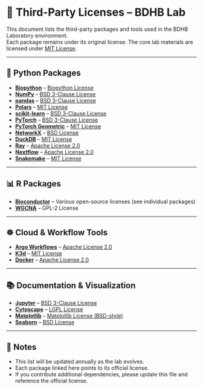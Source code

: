 # 📜 Third-Party Licenses – BDHB Lab

This document lists the third-party packages and tools used in the BDHB Laboratory environment.  
Each package remains under its original license. The core lab materials are licensed under [MIT License](LICENSE).

---

## 🐍 Python Packages
- **[Biopython](https://biopython.org/)** – [Biopython License](https://biopython.org/DIST/LICENSE)  
- **[NumPy](https://numpy.org/)** – [BSD 3-Clause License](https://numpy.org/doc/stable/license.html)  
- **[pandas](https://pandas.pydata.org/)** – [BSD 3-Clause License](https://github.com/pandas-dev/pandas/blob/main/LICENSE)  
- **[Polars](https://pola.rs/)** – [MIT License](https://github.com/pola-rs/polars/blob/main/LICENSE)  
- **[scikit-learn](https://scikit-learn.org/)** – [BSD 3-Clause License](https://github.com/scikit-learn/scikit-learn/blob/main/COPYING)  
- **[PyTorch](https://pytorch.org/)** – [BSD 3-Clause License](https://github.com/pytorch/pytorch/blob/main/LICENSE)  
- **[PyTorch Geometric](https://pytorch-geometric.readthedocs.io/)** – [MIT License](https://github.com/pyg-team/pytorch_geometric/blob/master/LICENSE)  
- **[NetworkX](https://networkx.org/)** – [BSD License](https://github.com/networkx/networkx/blob/main/LICENSE)  
- **[DuckDB](https://duckdb.org/)** – [MIT License](https://github.com/duckdb/duckdb/blob/master/LICENSE)  
- **[Ray](https://www.ray.io/)** – [Apache License 2.0](https://github.com/ray-project/ray/blob/master/LICENSE)  
- **[Nextflow](https://www.nextflow.io/)** – [Apache License 2.0](https://github.com/nextflow-io/nextflow/blob/master/LICENSE)  
- **[Snakemake](https://snakemake.github.io/)** – [MIT License](https://github.com/snakemake/snakemake/blob/main/LICENSE)  

---

## 📊 R Packages
- **[Bioconductor](https://www.bioconductor.org/)** – Various open-source licenses (see individual packages)  
- **[WGCNA](https://horvath.genetics.ucla.edu/html/CoexpressionNetwork/Rpackages/WGCNA/)** – GPL-2 License  

---

## ☸️ Cloud & Workflow Tools
- **[Argo Workflows](https://argoproj.github.io/)** – [Apache License 2.0](https://github.com/argoproj/argo-workflows/blob/master/LICENSE)  
- **[K3d](https://k3d.io/)** – [MIT License](https://github.com/k3d-io/k3d/blob/main/LICENSE)  
- **[Docker](https://www.docker.com/)** – [Apache License 2.0](https://github.com/moby/moby/blob/master/LICENSE)  

---

## 📚 Documentation & Visualization
- **[Jupyter](https://jupyter.org/)** – [BSD 3-Clause License](https://github.com/jupyter/notebook/blob/main/LICENSE)  
- **[Cytoscape](https://cytoscape.org/)** – [LGPL License](https://github.com/cytoscape/cytoscape/blob/develop/LICENSE)  
- **[Matplotlib](https://matplotlib.org/)** – [Matplotlib License (BSD-style)](https://matplotlib.org/stable/users/project/license.html)  
- **[Seaborn](https://seaborn.pydata.org/)** – [BSD License](https://github.com/mwaskom/seaborn/blob/master/LICENSE)  

---

## 🔐 Notes
- This list will be updated annually as the lab evolves.  
- Each package linked here points to its official license.  
- If you contribute additional dependencies, please update this file and reference the official license.  
